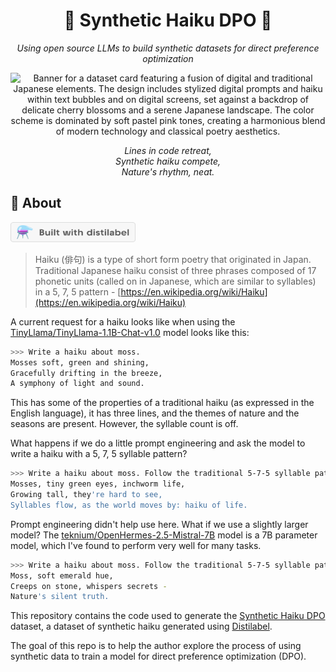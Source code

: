 <h1 align="center">🌸 Synthetic Haiku DPO 🌸</h1>
<p align="center"><em> Using open source LLMs to build synthetic datasets for direct preference optimization </em></p>
<p align="center">
    <img src="https://cdn-uploads.huggingface.co/production/uploads/60107b385ac3e86b3ea4fc34/nmz7lvu64BytxDvPMm1C5.png" alt="Banner for a dataset card featuring a fusion of digital and traditional Japanese elements. The design includes stylized digital prompts and haiku within text bubbles and on digital screens, set against a backdrop of delicate cherry blossoms and a serene Japanese landscape. The color scheme is dominated by soft pastel pink tones, creating a harmonious blend of modern technology and classical poetry aesthetics." width="500">
</p>

<p align="center"><em>Lines in code retreat,<br>Synthetic haiku compete,<br>Nature's rhythm, neat.<br></em></p>

## 📖 About

[<img src="https://raw.githubusercontent.com/argilla-io/distilabel/main/docs/assets/distilabel-badge-light.png" alt="Built with Distilabel" width="200" height="32"/>](https://github.com/argilla-io/distilabel)

> Haiku (俳句) is a type of short form poetry that originated in Japan. Traditional Japanese haiku consist of three phrases composed of 17 phonetic units (called on in Japanese, which are similar to syllables) in a 5, 7, 5 pattern  - [https://en.wikipedia.org/wiki/Haiku](https://en.wikipedia.org/wiki/Haiku)


A current request for a haiku looks like when using the [TinyLlama/TinyLlama-1.1B-Chat-v1.0](https://huggingface.co/TinyLlama/TinyLlama-1.1B-Chat-v1.0) model looks like this:

```bash
>>> Write a haiku about moss.
Mosses soft, green and shining,
Gracefully drifting in the breeze,
A symphony of light and sound.
```

This has some of the properties of a traditional haiku (as expressed in the English language), it has three lines, and the themes of nature and the seasons are present. However, the syllable count is off. 

What happens if we do a little prompt engineering and ask the model to write a haiku with a 5, 7, 5 syllable pattern? 

```bash
>>> Write a haiku about moss. Follow the traditional 5-7-5 syllable pattern.
Mosses, tiny green eyes, inchworm life,
Growing tall, they're hard to see,
Syllables flow, as the world moves by: haiku of life.
```

Prompt engineering didn't help use here. What if we use a slightly larger model? The [teknium/OpenHermes-2.5-Mistral-7B](https://huggingface.co/teknium/OpenHermes-2.5-Mistral-7B) model is a 7B parameter model, which I've found to perform very well for many tasks. 

```bash
>>> Write a haiku about moss. Follow the traditional 5-7-5 syllable pattern.
Moss, soft emerald hue,
Creeps on stone, whispers secrets -
Nature's silent truth.
```


This repository contains the code used to generate the [Synthetic Haiku DPO](https://huggingface.co/datasets/argilla/synthetic-haiku-dpo) dataset, a dataset of synthetic haiku generated using [Distilabel](https://github.com/argilla-io/distilabel). 

The goal of this repo is to help the author explore the process of using synthetic data to train a model for direct preference optimization (DPO). 

